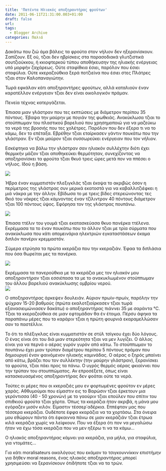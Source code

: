 ```yaml
---
title: 'Πατέντα Ηλιακός αποξηραντήρας φρούτων'
date: 2011-06-11T21:31:00.003+01:00
draft: false
url: 
tags:
  - Blogger Archive
categories: Παλιά
---
```


  

Δακάτω που ζιώ άμα βάλεις τα φρούτα στον νήλιον δεν ηξερανίσκουν. Σαπίζουν. Εξ ού, τζιαι δεν ηβρίσκεις στα παρασοδιακά γλυτζιστικά σουτζιούκκου, ή κκιοφτερκού τύπου αποθήκευσην της ηλιακής ενέργειας υπό μορφήν ζαχάρεως. Ούτε σταφίθκια έσιει, παρόλον που έσιει σταφύλια. Ούτε κκεραζούθκια ξερά ποτζιείνα που έσιει στες Πλάτρες τζιαι στον Καλοπαναγιώτην.

  

Τωρά εφκάλαν κάτι αποξηραντήρες φρούτων, αλλά καταλιούν έναν καρατέλλον ενέργειαν τζιαι δεν είναι οικολογικόν πράμαν.

  

Πενεία τέχνας κατεργάζεται.

  

Έπιασα μιαν γλάστραν που τες εκπτώσεις με διάμετρον περίπου 35 πόντους. Έβαψα την μαύρην με πογιάν της φωθκιάς. Ανακύκλωσα τζιαι το στούππωμαν του πλαστικού βαρελιού που χρησημοποιώ για να μαζεύκω τα νερά της βροσιής που τες χολέτρες. Παρόλον που δεν έξερα τι να το κάμω, δεν το επέταξα. Εβρέθην τζιαι εταίρκασεν γάντιν πουκάτω που την γλάστραν. Εν τζιαι μαύρον τζιαι συσσωρεύκει ενέργειαν που τον νήλιον.

  

Εσκέφτηκα να βάλω την γλάστραν σαν ηλιακόν συλλέχτην διότι έχει θερμικήν μάζαν τζιαι αποθηκεύκει θερμότηταν, συνεχίζοντας να αποξηρανίσκει τα φρούτα τζιαι θκυό τρεις ώρες μετά πον να ππέσει ο νήλιος. Ιδού η βάση.

  

[![](https://blogger.googleusercontent.com/img/b/R29vZ2xl/AVvXsEi90V9fedir5xy33Lj2TlXeHe7K08tPxYap0hIaCTWwduusM43lH3Na7UtAwgoCMoxGKHjAIt4ujhA0YMrK1FSwoWOBmDQQ4_BKJpzEc4JhjKeibBgkenw1YqTwfKW5-sU-WO-GUyBNFTc/s320/Capture+d%25E2%2580%2599%25C3%25A9cran+2011-06-11+%25C3%25A0+21.22.15.png)](https://blogger.googleusercontent.com/img/b/R29vZ2xl/AVvXsEi90V9fedir5xy33Lj2TlXeHe7K08tPxYap0hIaCTWwduusM43lH3Na7UtAwgoCMoxGKHjAIt4ujhA0YMrK1FSwoWOBmDQQ4_BKJpzEc4JhjKeibBgkenw1YqTwfKW5-sU-WO-GUyBNFTc/s1600/Capture+d%25E2%2580%2599%25C3%25A9cran+2011-06-11+%25C3%25A0+21.22.15.png)

  

[](https://blogger.googleusercontent.com/img/b/R29vZ2xl/AVvXsEi90V9fedir5xy33Lj2TlXeHe7K08tPxYap0hIaCTWwduusM43lH3Na7UtAwgoCMoxGKHjAIt4ujhA0YMrK1FSwoWOBmDQQ4_BKJpzEc4JhjKeibBgkenw1YqTwfKW5-sU-WO-GUyBNFTc/s1600/Capture+d%25E2%2580%2599%25C3%25A9cran+2011-06-11+%25C3%25A0+21.22.15.png)Ήβρα έναν κυμματιστόν πλεξιγκλάς τζιαι έκοψα το ακριβώς όσον η περίμετρος της γλάστρας συν μερικά εκατοστά για να καβαλλιτζιέφκει η μιά νάκρα με την άλλην. Εβίδωσα το με τρεις βίδες στερεώνοντας τες θκιό του νάκρες τζιαι κάμνοντας έναν τζίλιντρον 40 πόντους διάμετρον τζιαι 100 πόντους ύψος. Εφόρησα τον της γλάστρας πουπάνω.

  
[![](https://blogger.googleusercontent.com/img/b/R29vZ2xl/AVvXsEiP73ZC1359e_U72s18YD_pvtIASTiZouX95JufjkDz9qjBmFwDA5C9LoYLxkjamlw__SxgzMMj6fYwUr3jFaLC-mO_RlbFoSgSRnBzYyahEJz3Etfkvs1cdOnLAYEEv6EBtj-qsjo_0wU/s320/Capture+d%25E2%2580%2599%25C3%25A9cran+2011-06-11+%25C3%25A0+21.22.31.png)](https://blogger.googleusercontent.com/img/b/R29vZ2xl/AVvXsEiP73ZC1359e_U72s18YD_pvtIASTiZouX95JufjkDz9qjBmFwDA5C9LoYLxkjamlw__SxgzMMj6fYwUr3jFaLC-mO_RlbFoSgSRnBzYyahEJz3Etfkvs1cdOnLAYEEv6EBtj-qsjo_0wU/s1600/Capture+d%25E2%2580%2599%25C3%25A9cran+2011-06-11+%25C3%25A0+21.22.31.png)

  

[](https://blogger.googleusercontent.com/img/b/R29vZ2xl/AVvXsEiP73ZC1359e_U72s18YD_pvtIASTiZouX95JufjkDz9qjBmFwDA5C9LoYLxkjamlw__SxgzMMj6fYwUr3jFaLC-mO_RlbFoSgSRnBzYyahEJz3Etfkvs1cdOnLAYEEv6EBtj-qsjo_0wU/s1600/Capture+d%25E2%2580%2599%25C3%25A9cran+2011-06-11+%25C3%25A0+21.22.31.png)Έπιασα ττέλιν του γουμά τζιαι εκατασκεύασα θκυο πανέρκα ττέλενα. Εκρέμμασα τα το έναν πουκάτω που το άλλον τζιαι με τρία σύρματα που ανακύκλωσα που κάτι απομεινάρια ηλεκτριών εγκαταστάσεων έκαμα διπλόν πανέριν κρεμμαστόν.

  

Σύμερα ετρύησα τα πρώτα κκεράζια που την κκεραζιάν. Έφαα τα διπλάσια που όσα θωρείται μες τα πανέρκα.

  
[![](https://blogger.googleusercontent.com/img/b/R29vZ2xl/AVvXsEgj345AGLM0E_1I9uvGWQcXSohFazLhc_FWJqIlj520lkCPg-uSh-luMivdP7XO782B2o-ct0NDuW2d-YRBfZNoxN78lbs96GsOukX7nkMZXZbpBAzaipo0UOQK0m3KalL0PrXwNCgeuDE/s320/Capture+d%25E2%2580%2599%25C3%25A9cran+2011-06-11+%25C3%25A0+21.22.43.png)](https://blogger.googleusercontent.com/img/b/R29vZ2xl/AVvXsEgj345AGLM0E_1I9uvGWQcXSohFazLhc_FWJqIlj520lkCPg-uSh-luMivdP7XO782B2o-ct0NDuW2d-YRBfZNoxN78lbs96GsOukX7nkMZXZbpBAzaipo0UOQK0m3KalL0PrXwNCgeuDE/s1600/Capture+d%25E2%2580%2599%25C3%25A9cran+2011-06-11+%25C3%25A0+21.22.43.png)

  

[](https://blogger.googleusercontent.com/img/b/R29vZ2xl/AVvXsEgj345AGLM0E_1I9uvGWQcXSohFazLhc_FWJqIlj520lkCPg-uSh-luMivdP7XO782B2o-ct0NDuW2d-YRBfZNoxN78lbs96GsOukX7nkMZXZbpBAzaipo0UOQK0m3KalL0PrXwNCgeuDE/s1600/Capture+d%25E2%2580%2599%25C3%25A9cran+2011-06-11+%25C3%25A0+21.22.43.png)Εκρέμμασα τα πανερούθκια με τα κκεράζια μες τον ηλιακόν μου αποξηραντήραν τζιαι εσσιέπασα τα με το ανακυκλωμένον στούππωμαν του άλλου βαρελιού ανακύκλωσης ομβρίου νερού.  
[![](https://blogger.googleusercontent.com/img/b/R29vZ2xl/AVvXsEjmF99ihr5MNo9jCqgUJMRCUvR7Eln8HPWqWOQ42vNDgpYNyVA3GceVI0dOktU5_7T1jTBoB64YdbTq09HVeV3NDlMAeN9pa01L7ZRbDYrrpGOPH7kq81pzUukdvFM_r3afOMF21HDVrpM/s320/Capture+d%25E2%2580%2599%25C3%25A9cran+2011-06-11+%25C3%25A0+21.23.12.png)](https://blogger.googleusercontent.com/img/b/R29vZ2xl/AVvXsEjmF99ihr5MNo9jCqgUJMRCUvR7Eln8HPWqWOQ42vNDgpYNyVA3GceVI0dOktU5_7T1jTBoB64YdbTq09HVeV3NDlMAeN9pa01L7ZRbDYrrpGOPH7kq81pzUukdvFM_r3afOMF21HDVrpM/s1600/Capture+d%25E2%2580%2599%25C3%25A9cran+2011-06-11+%25C3%25A0+21.23.12.png)  

  

Ο αποξηραντήρας άρκεψεν δουλειάν. Αύριον πρωίν-πρωίν, παρόλην την ψύχραν 15-20 βαθμούς (πρώτα εκαλοτζιαίρκασεν τζιαι τωρά εξανασιειμώνιασεν δακάτω) ο αποξηραντήρας πιάννει 35 με σαράντα °C. Τζιαι τα κκεραζούθκια σε μιαν εφτομάδαν θα έν έτοιμα. Πέρσυ άφηκα τα παραπάνω μέρες που το καράριν τζιαι η πρώτη φουρνιά εκαραμελλώσαν σαν το παστέλλιν.

  

Το ότι το πλέξιγκλας είναι κυμματιστόν σε στύλ τσίγκου έχει δύο λόγους. Ο ένας είναι ότι του διά μιαν στερεότητα τζιαι να μεν λυγίζει. Ο άλλος είναι για να περνά ο αέρας γυρόν γυρόν από κάτω. Το στούππωμαν το πουπάνω έχει μιαν τρύπαν διαμέτρου περίπου 5 πόντους πράμαν που δημιουργεί έναν φαινόμενον ηλιακής καμινάδας. Ο αέρας ο ξηρός μπαίνει από κάτω, βράζει που τον συλλέκτην (την μαύρην γλάστραν), ξερανίσκει τα φρούτα, τζιαι πάει προς τα πάνω. Ο υγρός θερμός αέρας φκιαίννει που την τρύπαν του στουππώματος. Αν επροσέξετε, όπως είναι κατασκευασμένος αποξηραντήρας δεν φοάται ούτε τα νερά.

  

Τούτες οι μέρες που οι κκεραζιές μου εν φορτωμένες φρούτον εν μέρες χαράς. Αθθυμούμαι που είμαστιν εις το Βαρώσιν τζιαι έρκετουν μια γερόντισσα (40 - 50 χρονών) με το γαούριν τζιαι επούλεν που σπίτιν του σπιθκιού φρούτα τζιαι χόρτα. Όπως τα κκεράζια ήταν ακριβά, η μάνα μου εγόραζεν μισόν κιλόν. Είμαστιν τέσσερ΄αδέρκια. Εππέφταν μας που τέσσερα κκεράζια. Ουδέποτε έφφα κκαράζια να τα χορτάσω. Στα όνειρα μου εθώρουν πάντα ότι έφκαιννα πάνω σε μιαν κκεράζιάν τζιαι έτρωα κιλά κκεράζια χωρίς να λείφκουν. Που να έξερα ότι πον να μεγαλώσω ήταν να έχω τόσα κκεράζια που να μεν ηξέρω τι να τα κάμω...

  

Ο ηλιακός αποξηραντήρας κάμνει για κκεράζια, για μήλα, για σταφύλια, για ντομάτες...

  

Για κάτι moralisateurs οικολόγους που εκάμαν το τσιγκουννίκκιν επιστήμην για δήθεν moral reasons, ένας ηλιακός αποξηραντήρας μπορεί χρησιμεύσει να ξερανίσκουν ότιδήποτε τζιαι να τα τρών.

